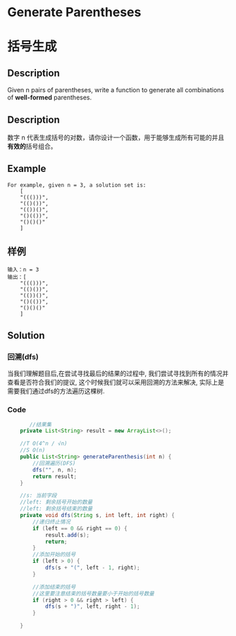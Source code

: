 # Generate Parentheses
# 括号生成


## Description
Given n pairs of parentheses, write a function to generate all combinations of **well-formed** parentheses.

## Description
数字 n 代表生成括号的对数，请你设计一个函数，用于能够生成所有可能的并且**有效的**括号组合。


## Example
    For example, given n = 3, a solution set is:
        [
        "((()))",
        "(()())",
        "(())()",
        "()(())",
        "()()()"
        ]


## 样例
    输入：n = 3
    输出：[
        "((()))",
        "(()())",
        "(())()",
        "()(())",
        "()()()"
        ]


## Solution

### 回溯(dfs)
当我们理解题目后,在尝试寻找最后的结果的过程中, 我们尝试寻找到所有的情况并查看是否符合我们的提议, 这个时候我们就可以采用回溯的方法来解决, 实际上是需要我们通过dfs的方法遍历这棵树.

### Code

```java
       //结果集
    private List<String> result = new ArrayList<>();

    //T O(4^n / √n)
    //S O(n)
    public List<String> generateParenthesis(int n) {
        //回溯遍历(DFS)
        dfs("", n, n);
        return result;
    }

    //s: 当前字段
    //left: 剩余括号开始的数量
    //left: 剩余括号结束的数量
    private void dfs(String s, int left, int right) {
        //递归终止情况
        if (left == 0 && right == 0) {
            result.add(s);
            return;
        }
        //添加开始的括号
        if (left > 0) {
            dfs(s + "(", left - 1, right);
        }

        //添加结束的括号
        //这里要注意结束的括号数量要小于开始的括号数量
        if (right > 0 && right > left) {
            dfs(s + ")", left, right - 1);
        }

    }

```